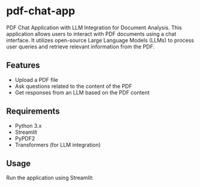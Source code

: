 # pdf-chat-app
PDF Chat Application with LLM Integration for Document Analysis.
This application allows users to interact with PDF documents using a chat interface. It utilizes open-source Large Language Models (LLMs) to process user queries and retrieve relevant information from the PDF.

## Features
- Upload a PDF file
- Ask questions related to the content of the PDF
- Get responses from an LLM based on the PDF content

## Requirements
- Python 3.x
- Streamlit
- PyPDF2
- Transformers (for LLM integration)

## Usage
Run the application using Streamlit:
